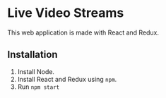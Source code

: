 # Live Video Streams

This web application is made with React and Redux.

## Installation

1. Install Node.
2. Install React and Redux using `npm`.
3. Run `npm start`
